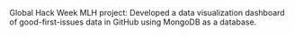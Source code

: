 Global Hack Week MLH project: 
Developed a data visualization dashboard of good-first-issues data in GitHub using MongoDB as a database.
